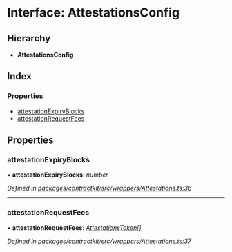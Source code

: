 # Interface: AttestationsConfig

## Hierarchy

* **AttestationsConfig**

## Index

### Properties

* [attestationExpiryBlocks](_contractkit_src_wrappers_attestations_.attestationsconfig.md#attestationexpiryblocks)
* [attestationRequestFees](_contractkit_src_wrappers_attestations_.attestationsconfig.md#attestationrequestfees)

## Properties

###  attestationExpiryBlocks

• **attestationExpiryBlocks**: *number*

*Defined in [packages/contractkit/src/wrappers/Attestations.ts:36](https://github.com/celo-org/celo-monorepo/blob/master/packages/contractkit/src/wrappers/Attestations.ts#L36)*

___

###  attestationRequestFees

• **attestationRequestFees**: *[AttestationsToken](_contractkit_src_wrappers_attestations_.attestationstoken.md)[]*

*Defined in [packages/contractkit/src/wrappers/Attestations.ts:37](https://github.com/celo-org/celo-monorepo/blob/master/packages/contractkit/src/wrappers/Attestations.ts#L37)*
